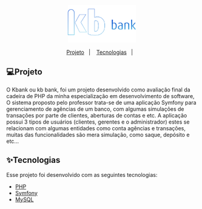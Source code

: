 <div align="center">
<img style="width:180px" src="https://github.com/Kleitomberg/kbank/blob/main/public/assets/images/logo3.png"/>
</div>

<p align="center">
  <a href="#Projeto">Projeto</a>&nbsp;&nbsp;&nbsp;|&nbsp;&nbsp;&nbsp;
  <a href="#Tecnologias">Tecnologias</a>&nbsp;&nbsp;&nbsp;|&nbsp;&nbsp;&nbsp; 
</p>


## 💻Projeto

O Kbank ou kb bank, foi um projeto desenvolvido como avaliação final da cadeira de PHP da minha especialização em desenvolvimento de software,
O sistema proposto pelo professor trata-se de uma aplicação Symfony para gerenciamento de agências de um banco, com algumas simulações de transações por parte de clientes, aberturas de contas e etc.
A aplicação possui 3 tipos de usuários (clientes, gerentes e o administrador) estes se relacionam com algumas entidades como conta agências e transações, muitas das funcionalidades são mera simulação, como saque, depósito e etc...

## ✨Tecnologias

Esse projeto foi desenvolvido com as seguintes tecnologias:

- [PHP](https://reactjs.org)
- [Symfony](https://www.javascript.com/)
- [MySQL](https://firebase.google.com/)


